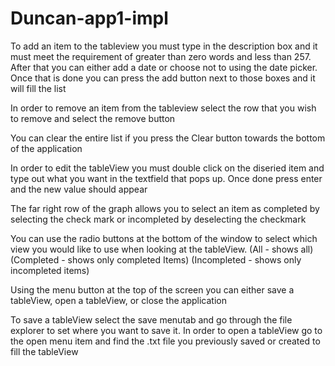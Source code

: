 # Duncan-app1-impl
To add an item to the tableview you must type in the description box and it must meet the requirement of greater than zero words and less than 257. After that you can either add a date or choose not to using the date picker. Once that is done you can press the add button next to those boxes and it will fill the list

In order to remove an item from the tableview select the row that you wish to remove and select the remove button

You can clear the entire list if you press the Clear button towards the bottom of the application

In order to edit the tableView you must double click on the diseried item and type out what you want in the textfield that pops up. Once done press enter and the new value should appear

The far right row of the graph allows you to select an item as completed by selecting the check mark or incompleted by deselecting the checkmark

You can use the radio buttons at the bottom of the window to select which view you would like to use when looking at the tableView. (All - shows all) (Completed - shows only completed Items) (Incompleted - shows only incompleted items)

Using the menu button at the top of the screen you can either save a tableView, open a tableView, or close the application

To save a tableView select the save menutab and go through the file explorer to set where you want to save it. In order to open a tableView go to the open menu item and find the .txt file you previously saved or created to fill the tableView
